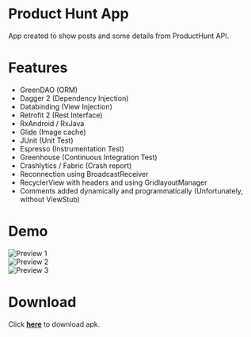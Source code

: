 # Product Hunt App

App created to show posts and some details from ProductHunt API.

# Features

* GreenDAO (ORM)
* Dagger 2 (Dependency Injection)
* Databinding (View Injection)
* Retrofit 2 (Rest Interface)
* RxAndroid / RxJava
* Glide (Image cache)
* JUnit (Unit Test)
* Espresso (Instrumentation Test)
* Greenhouse (Continuous Integration Test)
* Crashlytics / Fabric (Crash report)
* Reconnection using BroadcastReceiver
* RecyclerView with headers and using GridlayoutManager
* Comments added dynamically and programmatically (Unfortunately, without ViewStub)

# Demo

![Preview 1](https://bytebucket.org/pedro_okawa/resources/raw/79f33396fc6a2346e8bae4fd45f3f01fb5649fb7/prod_hunt_1.gif)<br />
![Preview 2](https://bytebucket.org/pedro_okawa/resources/raw/79f33396fc6a2346e8bae4fd45f3f01fb5649fb7/prod_hunt_2.gif)<br />
![Preview 3](https://bytebucket.org/pedro_okawa/resources/raw/79f33396fc6a2346e8bae4fd45f3f01fb5649fb7/prod_hunt_3.gif)

# Download
Click **[here]** to download apk.

[//]: # (These are reference links used in the body of this note and get stripped out when the markdown processor does it's job. There is no need to format nicely because it shouldn't be seen. Thanks SO - http://stackoverflow.com/questions/4823468/store-comments-in-markdown-syntax)

   [here]: <https://bitbucket.org/pedro_okawa/resources/raw/79f33396fc6a2346e8bae4fd45f3f01fb5649fb7/product-hunt-app.apk>